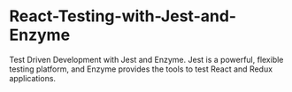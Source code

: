 # React-Testing-with-Jest-and-Enzyme
Test Driven Development with Jest and Enzyme. Jest is a powerful, flexible testing platform, and Enzyme provides the tools to test React and Redux applications.